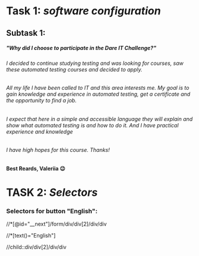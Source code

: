 # Task 1: *software configuration*
## Subtask 1: 
##### **"Why did I choose to participate in the Dare IT Challenge?"**
###### I decided to continue studying testing and was looking for courses, saw these automated testing courses and decided to apply.
###### All my life I have been called to IT and this area interests me. My goal is to gain knowledge and experience in automated testing, get a certificate and the opportunity to find a job.
###### I expect that here in a simple and accessible language they will explain and show what automated testing is and how to do it. And I have practical experience and knowledge
###### I have high hopes for this course. Thanks!
#### Best Reards,  Valeriia 😉


# TASK 2: *Selectors*
### Selectors for button "English":
//*[@id="__next"]/form/div/div[2]/div/div

//*[text()="English"]

//child::div/div[2]/div/div 
